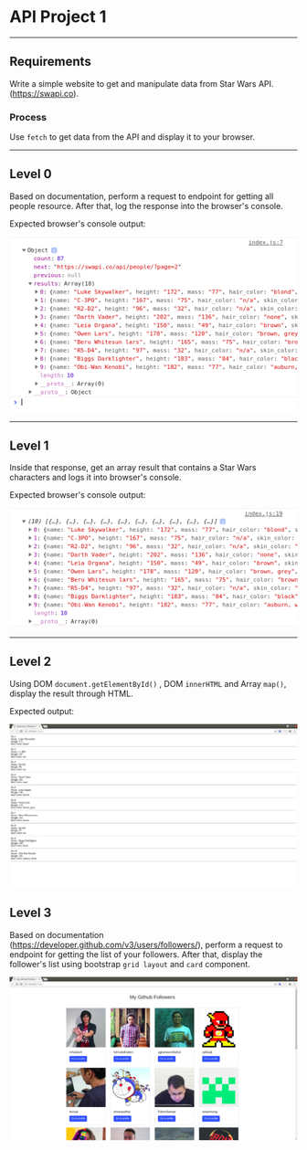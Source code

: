 # API Project 1

---

## Requirements

Write a simple website to get and manipulate data from Star Wars API. (https://swapi.co).

### Process

Use `fetch` to get data from the API and display it to your browser.

---

## Level 0

Based on documentation, perform a request to endpoint for getting all people resource. After that, log the response into the browser's console.

Expected browser's console output:

![alt text](./images/api-project-1-level-0.png)

---

## Level 1

Inside that response, get an array result that contains a Star Wars characters and logs it into browser's console.

Expected browser's console output:

![alt text](./images/api-project-1-level-1.png)

---

## Level 2

Using DOM `document.getElementById()` , DOM `innerHTML` and Array `map()`, display the result through HTML.

Expected output:

![alt text](./images/api-project-1-level-2.png)

## Level 3

Based on documentation (https://developer.github.com/v3/users/followers/), perform a request to endpoint for getting the list of your followers. After that, display the follower's list using bootstrap `grid layout` and `card` component.

![alt text](./images/api-project-1-level-3.png)
